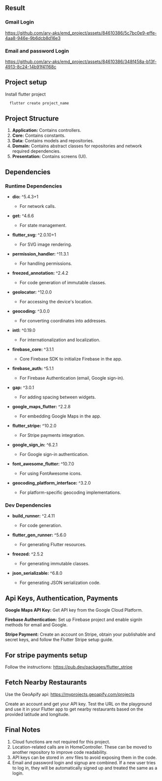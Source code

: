
## Result
### Gmail Login
https://github.com/arv-aks/emd_project/assets/84610386/5c7bc0e9-effe-4aa8-946e-9b6dcb8d16e3

### Email and password Login
https://github.com/arv-aks/emd_project/assets/84610386/348f458a-b13f-4913-8c24-14b91f41168c


## Project setup

Install flutter project 

```bash
  flutter create project_name
```
    
## Project Structure

1. **Application:** Contains controllers.
2. **Core:** Contains constants.
3. **Data:** Contains models and repositories.
4. **Domain:** Contains abstract classes for repositories and network required dependencies.
5. **Presentation:** Contains screens (UI).


## Dependencies
### Runtime Dependencies
- **dio:** ^5.4.3+1
  - For network calls.

- **get:** ^4.6.6
  - For state management.

- **flutter_svg:** ^2.0.10+1
  - For SVG image rendering.

- **permission_handler:** ^11.3.1
  - For handling permissions.

- **freezed_annotation:** ^2.4.2
  - For code generation of immutable classes.

- **geolocator:** ^12.0.0
  - For accessing the device's location.

- **geocoding:** ^3.0.0
  - For converting coordinates into addresses.

- **intl:** ^0.19.0
  - For internationalization and localization.

- **firebase_core:** ^3.1.1
  - Core Firebase SDK to initialize Firebase in the app.

- **firebase_auth:** ^5.1.1
  - For Firebase Authentication (email, Google sign-in).

- **gap:** ^3.0.1
  - For adding spacing between widgets.

- **google_maps_flutter:** ^2.2.8
  - For embedding Google Maps in the app.

- **flutter_stripe:** ^10.2.0
  - For Stripe payments integration.

- **google_sign_in:** ^6.2.1
  - For Google sign-in authentication.

- **font_awesome_flutter:** ^10.7.0
  - For using FontAwesome icons.

- **geocoding_platform_interface:** ^3.2.0
  - For platform-specific geocoding implementations.

### Dev Dependencies
- **build_runner:** ^2.4.11
  - For code generation.

- **flutter_gen_runner:** ^5.6.0
  - For generating Flutter resources.

- **freezed:** ^2.5.2
  - For generating immutable classes.

- **json_serializable:** ^6.8.0
  - For generating JSON serialization code.


## Api Keys, Authentication, Payments
**Google Maps API Key:** Get API key from the Google Cloud Platform.

**Firebase Authentication:** Set up Firebase project and enable signIn methods for email and Google.

**Stripe Payment:** Create an account on Stripe, obtain your publishable and secret keys, and follow the Flutter Stripe setup guide.

## For stripe payments setup

Follow the instructions: https://pub.dev/packages/flutter_stripe

## Fetch Nearby Restaurants
Use the GeoApify api: https://myprojects.geoapify.com/projects

Create an account and get your API key.
Test the URL on the playground and use it in your Flutter app to get nearby restaurants based on the provided latitude and longitude.

## Final Notes
1. Cloud functions are not required for this project.
2. Location-related calls are in HomeController. These can be moved to another repository to improve code readability.
3. API keys can be stored in .env files to avoid exposing them in the code.
4. Email and password login and signup are combined. If a new user tries to log in, they will be automatically signed up and treated the same as a login.
